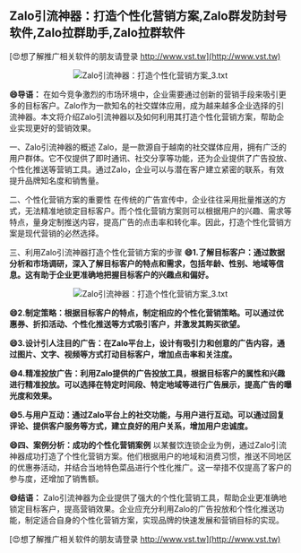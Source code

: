 ## **Zalo引流神器：打造个性化营销方案,Zalo群发防封号软件,Zalo拉群助手,Zalo拉群软件**

[😍想了解推广相关软件的朋友请登录 http://www.vst.tw](http://www.vst.tw)

 <center><img src="https://vst.tw/MP4/tuiguang/png/0.png" alt="Zalo引流神器：打造个性化营销方案_3.txt"></center>

**😄导语：**
在如今竞争激烈的市场环境中，企业需要通过创新的营销手段来吸引更多的目标客户。Zalo作为一款知名的社交媒体应用，成为越来越多企业选择的引流神器。本文将介绍Zalo引流神器以及如何利用其打造个性化营销方案，帮助企业实现更好的营销效果。

一、Zalo引流神器的概述
Zalo，是一款源自于越南的社交媒体应用，拥有广泛的用户群体。它不仅提供了即时通讯、社交分享等功能，还为企业提供了广告投放、个性化推送等营销工具。通过Zalo，企业可以与潜在客户建立紧密的联系，有效提升品牌知名度和销售量。

二、个性化营销方案的重要性
在传统的广告宣传中，企业往往采用批量推送的方式，无法精准地锁定目标客户。而个性化营销方案则可以根据用户的兴趣、需求等特点，量身定制推送内容，提高广告的点击率和转化率。因此，打造个性化营销方案是现代营销的必然选择。

三、利用Zalo引流神器打造个性化营销方案的步骤
**😄1.了解目标客户：通过数据分析和市场调研，深入了解目标客户的特点和需求，包括年龄、性别、地域等信息。这有助于企业更准确地把握目标客户的兴趣点和偏好。**

 <center><img src="https://vst.tw/MP4/tuiguang/png/5.png" alt="Zalo引流神器：打造个性化营销方案_3.txt"></center>

**😄2.制定策略：根据目标客户的特点，制定相应的个性化营销策略。可以通过优惠券、折扣活动、个性化推送等方式吸引客户，并激发其购买欲望。**

**😄3.设计引人注目的广告：在Zalo平台上，设计有吸引力和创意的广告内容，通过图片、文字、视频等方式打动目标客户，增加点击率和关注度。**

**😄4.精准投放广告：利用Zalo提供的广告投放工具，根据目标客户的属性和兴趣进行精准投放。可以选择在特定时间段、特定地域等进行广告展示，提高广告的曝光度和效果。**

**😄5.与用户互动：通过Zalo平台上的社交功能，与用户进行互动。可以通过回复评论、提供客户服务等方式，建立良好的用户关系，增加用户忠诚度。**

**😄四、案例分析：成功的个性化营销案例**
以某餐饮连锁企业为例，通过Zalo引流神器成功打造了个性化营销方案。他们根据用户的地域和消费习惯，推送不同地区的优惠券活动，并结合当地特色菜品进行个性化推广。这一举措不仅提高了客户的参与度，还增加了销售额。

**😄结语：**
Zalo引流神器为企业提供了强大的个性化营销工具，帮助企业更准确地锁定目标客户，提高营销效果。企业应充分利用Zalo的广告投放和个性化推送功能，制定适合自身的个性化营销方案，实现品牌的快速发展和营销目标的实现。

[😍想了解推广相关软件的朋友请登录 http://www.vst.tw](http://www.vst.tw)



